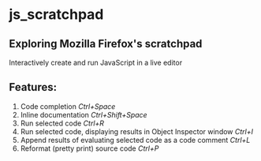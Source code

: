 # js_scratchpad

## Exploring Mozilla Firefox's scratchpad

Interactively create and run JavaScript in a live editor

## Features:

1. Code completion _Ctrl+Space_
1. Inline documentation _Ctrl+Shift+Space_
1. Run selected code _Ctrl+R_
1. Run selected code, displaying results in Object Inspector window _Ctrl+I_
1. Append results of evaluating selected code as a code comment _Ctrl+L_
1. Reformat (pretty print) source code _Ctrl+P_
